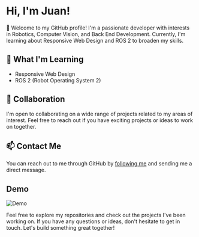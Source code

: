 # Hi, I'm Juan!

👋 Welcome to my GitHub profile! I'm a passionate developer with interests in Robotics, Computer Vision, and Back End Development. Currently, I'm learning about Responsive Web Design and ROS 2 to broaden my skills.

## 🌱 What I'm Learning

- Responsive Web Design
- ROS 2 (Robot Operating System 2)

## 💞 Collaboration

I'm open to collaborating on a wide range of projects related to my areas of interest. Feel free to reach out if you have exciting projects or ideas to work on together.

## 📫 Contact Me

You can reach out to me through GitHub by [following me](https://github.com/fectec) and sending me a direct message.

## Demo

![Demo](https://tenor.com/es-419/view/cat-vibing-vibing-cat-cat-vibing-dancing-cat-gif-18482815)

Feel free to explore my repositories and check out the projects I've been working on. If you have any questions or ideas, don't hesitate to get in touch. Let's build something great together!

<!---
fectec/fectec is a ✨ special ✨ repository because its `README.md` (this file) appears on your GitHub profile.
You can click the Preview link to take a look at your changes.
--->
